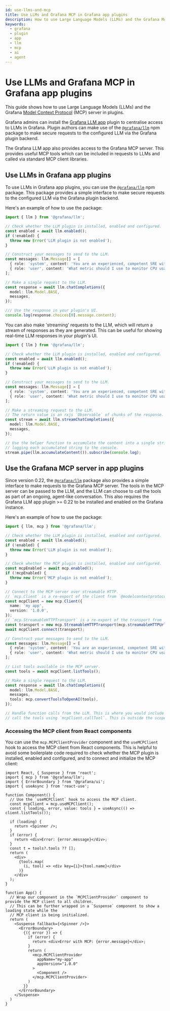 ```yaml
---
id: use-llms-and-mcp
title: Use LLMs and Grafana MCP in Grafana app plugins
description: How to use Large Language Models (LLMs) and the Grafana Model Context Protocol server in plugins.
keywords:
  - grafana
  - plugin
  - app
  - llm
  - mcp
  - ai
  - agent
---
```


# Use LLMs and Grafana MCP in Grafana app plugins

This guide shows how to use Large Language Models (LLMs) and the Grafana [Model Context Protocol][mcp] (MCP) server in plugins.

Grafana admins can install the [Grafana LLM app] plugin to centralise access to LLMs in Grafana. Plugin authors can make use of the [`@grafana/llm`][npm] npm package to make secure requests to the configured LLM via the Grafana plugin backend.

The Grafana LLM app also provides access to the Grafana MCP server. This provides useful MCP tools which can be included in requests to LLMs and called via standard MCP client libraries.

## Use LLMs in Grafana app plugins

To use LLMs in Grafana app plugins, you can use the [`@grafana/llm`][npm] npm package. This package provides a simple interface to make secure requests to the configured LLM via the Grafana plugin backend.

Here's an example of how to use the package:

```typescript
import { llm } from '@grafana/llm';

// Check whether the LLM plugin is installed, enabled and configured.
const enabled = await llm.enabled();
if (!enabled) {
  throw new Error('LLM plugin is not enabled');
}

// Construct your messages to send to the LLM.
const messages: llm.Message[] = [
  { role: 'system', content: 'You are an experienced, competent SRE with knowledge of PromQL, LogQL and Grafana.' },
  { role: 'user', content: 'What metric should I use to monitor CPU usage of a container?' },
];

// Make a single request to the LLM.
const response = await llm.chatCompletions({
  model: llm.Model.BASE,
  messages,
});

/// Use the response in your plugin's UI.
console.log(response.choices[0].message.content);
```

You can also make 'streaming' requests to the LLM, which will return a stream of responses as they are generated. This can be useful for showing real-time LLM responses in your plugin's UI.

```typescript
import { llm } from '@grafana/llm';

// Check whether the LLM plugin is installed, enabled and configured.
const enabled = await llm.enabled();
if (!enabled) {
  throw new Error('LLM plugin is not enabled');
}

// Construct your messages to send to the LLM.
const messages: llm.Message[] = [
  { role: 'system', content: 'You are an experienced, competent SRE with knowledge of PromQL, LogQL and Grafana.' },
  { role: 'user', content: 'What metric should I use to monitor CPU usage of a container?' },
];

// Make a streaming request to the LLM.
// The return value is an rxjs `Observable` of chunks of the response.
const stream = await llm.streamChatCompletions({
  model: llm.Model.BASE,
  messages,
});

// Use the helper function to accumulate the content into a single string,
// logging each accumulated string to the console.
stream.pipe(llm.accumulateContent()).subscribe(console.log);
```

## Use the Grafana MCP server in app plugins

Since version 0.22, the [`@grafana/llm`][npm] package also provides a simple interface to make requests to the Grafana MCP server. The tools in the MCP server can be passed to the LLM, and the LLM can choose to call the tools as part of an ongoing, agent-like conversation. This also requires the Grafana LLM app plugin >= 0.22 to be installed and enabled on the Grafana instance.

Here's an example of how to use the package:

```typescript
import { llm, mcp } from '@grafana/llm';

// Check whether the LLM plugin is installed, enabled and configured.
const enabled = await llm.enabled();
if (!enabled) {
  throw new Error('LLM plugin is not enabled');
}

// Check whether the MCP plugin is installed, enabled and configured.
const mcpEnabled = await mcp.enabled();
if (!mcpEnabled) {
  throw new Error('MCP plugin is not enabled');
}

// Connect to the MCP server over streamable HTTP.
// `mcp.Client` is a re-export of the client from `@modelcontextprotocol/sdk`.
const mcpClient = new mcp.Client({
  name: 'my app',
  version: '1.0.0',
});
// `mcp.StreamableHTTPTransport` is a re-export of the transport from `@modelcontextprotocol/sdk`.
const transport = new mcp.StreamableHTTPTransport(mcp.streamableHTTPUrl());
await mcpClient.connect(transport);

// Construct your messages to send to the LLM.
const messages: llm.Message[] = [
  { role: 'system', content: 'You are an experienced, competent SRE with knowledge of PromQL, LogQL and Grafana.' },
  { role: 'user', content: 'What metric should I use to monitor CPU usage of a container?' },
];

// List tools available in the MCP server.
const tools = await mcpClient.listTools();

// Make a single request to the LLM.
const response = await llm.chatCompletions({
  model: llm.Model.BASE,
  messages,
  tools: mcp.convertToolsToOpenAI(tools),
});

// Handle function calls from the LLM. This is where you would include an agent-like loop to
// call the tools using `mcpClient.callTool`. This is outside the scope of this guide.
```

### Accessing the MCP client from React components

You can use the `mcp.MCPClientProvider` component and the `useMCPClient` hook to access the MCP client from React components.
This is helpful to avoid some boilerplate code required to check whether the MCP plugin is installed, enabled and configured,
and to connect and initialize the MCP client:

```tsx
import React, { Suspense } from 'react';
import { mcp } from '@grafana/llm';
import { ErrorBoundary } from '@grafana/ui';
import { useAsync } from 'react-use';

function Component() {
  // Use the `useMCPClient` hook to access the MCP client.
  const mcpClient = mcp.useMCPClient();
  const { loading, error, value: tools } = useAsync(() => client.listTools());

  if (loading) {
    return <Spinner />;
  }
  if (error) {
    return <div>Error: {error.message}</div>;
  }
  const t = tools?.tools ?? [];
  return (
    <div>
      {tools.map(
        (i, tool) => <div key={i}>{tool.name}</div>
      )}
    </div>
  );
}

function App() {
  // Wrap our component in the `MCPClientProvider` component to provide the MCP client to all children.
  // This can be further wrapped in a `Suspense` component to show a loading state while the
  // MCP client is being initialized.
  return (
    <Suspense fallback={<Spinner />}>
      <ErrorBoundary>
        {({ error }) => {
          if (error) {
            return <div>Error with MCP: {error.message}</div>;
          }
          return (
            <mcp.MCPClientProvider
              appName="my-app"
              appVersion="1.0.0"
            >
              <Component />
            </mcp.MCPClientProvider>
          )
        }}
      </ErrorBoundary>
    </Suspense>
  )
}
```

[mcp]: https://modelcontextprotocol.io/
[Grafana LLM app]: https://grafana.com/grafana/plugins/grafana-llm-app/
[npm]: https://www.npmjs.com/package/@grafana/llm
